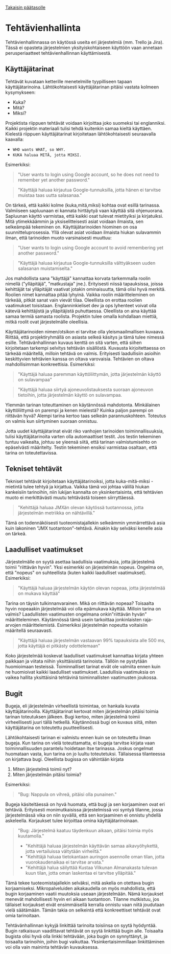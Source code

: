 [Takaisin päätasolle](./README.md)

# Tehtävienhallinta

Tehtävienhallinnassa on käytössä useita eri järjestelmiä (mm. Trello
ja Jira). Tässä ei opasteta järjestelmien yksityiskohtaiseen käyttöön
vaan annetaan perusperiaatteet tehtävienhallinnan käyttämisestä.

## Käyttäjätarinat

Tehtävät kuvataan ketterille menetelmille tyypilliseen tapaan käyttäjätarinoina.
Lähtökohtaisesti käyttäjätarinan pitäisi vastata kolmeen kysymykseen:

 - Kuka?
 - Mitä?
 - Miksi?
 
Projektista riippuen tehtävät voidaan kirjoittaa joko suomeksi tai
englanniksi. Kaikki projektin materiaali tulisi tehdä kuitenkin samaa kieltä
käyttäen. Kielestä riippuen käyttäjätarinat kirjoitetaan lähtökohtaisesti
seuraavalla kaavalla:

 - `WHO wants WHAT, so WHY.`
 - `KUKA haluaa MITÄ, jotta MIKSI.`
 
Esimerkiksi:
 
 > "User wants to login using Google account, so he does not need to remember yet another password."
 
 > "Käyttäjä haluaa kirjautua Google-tunnuksilla, jotta hänen ei tarvitse muistaa taas uutta salasanaa."
 
On tärkeä, että kaikki kolme (kuka,mitä,miksi) kohtaa ovat esillä
tarinassa. Valmiiseen sapluunaan ei kannata hirttäytyä vaan käyttää sitä
ohjenuorana. Sapluunan käyttö varmistaa, että kaikki osat tulevat mietityiksi ja
kirjatuiksi. Mitä ytimekkäämmin ja yksiselitteisesti asiat voidaan ilmaista, sen
selkeämpää tekeminen on. Käyttäjätarinoiden hiominen on osa
suunnitteluprosessia. Yllä olevat asiat voidaan ilmaista hiukan sulavammin
ilman, että tarinoiden muoto varsinaisesti muuttuu:
 
 > "User wants to login using Google account to avoid remembering yet another password."
 
 > "Käyttäjä haluaa kirjautua Google-tunnuksilla välttyäkseen uuden salasanan muistamiselta."
 
Jos mahdollista sana "käyttäjä" kannattaa korvata tarkemmalla roolin nimellä
("ylläpitäjä", "matkustaja" jne.). Erityisesti niissä tapauksissa, joissa
kehittäjät tai ylläpitäjät vaativat jotakin ominaisuutta, tämä olisi hyvä
merkitä. Roolien nimet kannattaa pitää lyhyinä. Vaikka roolin määritteleminen on
tärkeää, pitkät sanat vain vievät tilaa.  Oleellista on erottaa roolien
vaatimukset toisistaan. Englanninkieliset dev ja ops lyhenteet voivat olla
käteviä kehittäjistä ja ylläpitäjistä puhuttaessa. Oleellista on aina käyttää
samaa termiä samasta roolista. Projektin tulee omalla kohdallaan miettiä, mitkä
roolit ovat järjestelmälle oleellisia.

Käyttäjätarinoiden nimen/otsikon ei tarvitse olla yleismaailmallisen
kuvaava. Riittää, että projektiryhmällä on asiasta selkeä käsitys ja tämä tulee
nimessä esille. Tehtävänhallinnan kuvaus kenttä on sitä varten, että siihen
kirjoitetaan tarkempi selvitys tehtävän sisällöstä. Kuvausta kirjoitettaessa on
tärkeää määritellä, milloin tehtävä on valmis. Erityisesti laadullisiin asioihin
keskittyvien tehtävien kanssa on oltava varovaisia. Tehtävien on oltava
mahdollisimman konkreettisia. Esimerkiksi:

> "Käyttäjä haluaa paremman käyttöliittymän, jotta järjestelmän käyttö on sulavampaa"

> "Käyttäjä haluaa siirtyä ajoneuvolistauksesta suoraan ajoneuvon tietoihin, jotta järjestelmän käyttö on sulavampaa.

Ylemmän tarinan toteuttaminen on käytännössä mahdotonta. Minkälainen
käyttöliittymä on parempi ja kenen mielestä? Kuinka paljon parempi on riittävän
hyvä? Alempi tarina kertoo taas selkeän parannuskohteen. Toteutus on valmis kun
siirtyminen suoraan onnistuu.

Jotta uudet käyttäjätarinat eivät riko vanhojen tarinoiden toiminnallisuuksia,
tulisi käyttäjätarinoita varten olla automaattiset testit. Jos testin tekeminen
tuntuu vaikealta, johtuu se yleensä siitä, että tarinan valmistumisehto on
epäselvästi määritelty. Testin tekeminen ensiksi varmistaa osaltaan, että tarina
on toteutettavissa.

## Tekniset tehtävät

Tekniset tehtävät kirjoitetaan käyttäjätarinoiksi, jotta kuka-mitä-miksi
-mietintä tulee tehtyä ja kirjattua. Vaikka tämä voi johtaa välillä hiukan
kankeisiin tarinoihin, niin lukijan kannalta on yksinkertaisinta, että tehtävien
muoto ei merkittävästi muutu tehtävästä toiseen siirryttäessä.

> "Kehittäjä haluaa JMXän olevan käytössä tuotannossa, jotta järjestelmän metriikka on nähtävillä."

Tämä on todennäköisesti tuoteomistajallekin selkeämmin ymmärrettävä asia kuin
lakoninen "JMX tuotantoon"-tehtävä. Ainakin käy selväksi kenelle asia on tärkeä.

## Laadulliset vaatimukset

Järjestelmälle on syytä asettaa laadullisia vaatimuksia, jotta järjestelmä
toimii "riittävän hyvin". Yksi esimerkki on järjestelmän nopeus. Ongelma on, että
"nopeus" on suhteellista (kuten kaikki laadulliset vaatimukset).  Esimerkiksi:

> "Käyttäjä haluaa järjestelmän käytön olevan nopeaa, jotta järjestelmää on mukava käyttää"

Tarina on täysin tulkinnanvarainen. Mikä on riittävän nopeaa? Toisaalta hyvin
nopeaakin järjestelmää voi olla epämukava käyttää. Milloin tarina on valmis?
Laadullisten vaatimusten ongelmana onkin"riittävän hyvän" määritteleminen.
Käytännössä tämä usein tarkoittaa jonkinlaisten raja-arvojen määrittelemistä.
Esimerkiksi järjestelmän nopeutta voitaisiin määritellä seuraavasti.

> "Käyttäjä haluaa järjestelmän vastaavan 99% tapauksista alle 500 ms, jotta käyttäjä ei pitkästy odottelemaan"

Koko järjestelmää koskevat laadulliset vaatimukset kannattaa kirjata yhteen
paikkaan ja viitata niihin yksittäisistä tarinoista. Tällöin ne pystytään
huomioimaan testeissä. Toiminnalliset tarinat eivät ole valmiita ennen kuin ne
huomioivat kaikki laadulliset vaatimukset. Laadullisia vaatimuksia on vaikea
hallita yksittäisinä tehtävinä toiminnallisten vaatimusten joukossa.

## Bugit

Bugeja, eli järjestelmän virheellistä toimintaa, on hankala kuvata
käyttäjätarinoilla. Käyttäjätarinat kertovat miten järjestelmän pitäisi toimia
tarinan toteutuksen jälkeen. Bugi kertoo, miten järjestelmä toimii
virheellisesti juuri tällä hetkellä. Käytännössä bugi on kuvaus siitä, miten
käyttäjätarina on toteutettu puutteellisesti.

Lähtökohtaisesti tarinan ei valmistu ennen kuin se on toteutettu ilman
bugeja. Kun tarina on vielä toteuttamatta, ei bugeja tarvitse kirjata vaan
toiminnallisuuden parantelu hoidetaan itse tarinassa. Joskus ongelmat huomataan
vasta, kun tarina on jo luultu toteutetuksi. Tällaisessa tilanteessa on
kirjattava bugi. Oleellista bugissa on vähintään kirjata

 1. Miten järjestelmä toimii nyt?
 2. Miten järjestelmän pitäisi toimia?
 
Esimerkiksi:

 > "Bug: Nappula on vihreä, pitäisi olla punainen."
 
Bugeja käsiteltäessä on hyvä huomata, että bugi ja sen korjaaminen ovat eri
tehtäviä. Erityisesti monimutkaisissa järjestelmissä voi syntyä tilanne, jossa
järjestelmässä vika on niin syvällä, että sen korjaaminen ei onnistu yhdellä
askeleella. Korjaukset tulee kirjoittaa omina käyttäjätarinoinaan.

 > "Bug: Järjestelmä kaatuu täydenkuun aikaan, pitäisi toimia myös kuutamolla."
 >  - "Kehittäjä haluaa järjestelmän käyttävän samaa aikavyöhykettä, jotta vertailuissa vältytään virheiltä."
 >  - "Kehittäjä haluaa tietokantaan auringon asennolle oman tilan, jotta vuorokaudenaikaa ei tarvitse arvata."
 >  - "Kehittäjä halua säilyttää Kustaa Vilkunan Almanakasta tulevan kuun tilan, jotta oman laskentaa ei tarvitse ylläpitää."
 
Tämä tekee tuoteomistajallekin selväksi, mitä askelia on otettava bugin
korjaamiseksi. Mikropalveluiden aikakaudella on myös mahdollista, että bugin
korjaaminen vaatii muutoksia useaan järjestelmään. Nämä korjaukset menevät
mahdollisesti hyvin eri aikaan tuotantoon. Tilanne mutkistuu, jos tällaiset
korjaukset eivät ensimmäisellä kerralla onnistu vaan niitä joudutaan vielä
säätämään.  Tämän takia on selkeintä että konkreettiset tehtävät ovat omia
tarinoitaan.

Tehtävänhallinnan kykyjä linkittää tarinoita toisiinsa on syytä hyödyntää. Bugin
ratkaisuun vaadittavat tehtävät on syytä linkittää bugin alle. Toisaalta bugista
olisi hyvä olla linkki tehtävään, joka bugin on synnyttänyt, ja toisaalta
tarinoihin, joihin bugi vaikuttaa. Yksinkertaisimmillaan linkittäminen voi olla
vain maininta tehtävän kuvauksessa.



